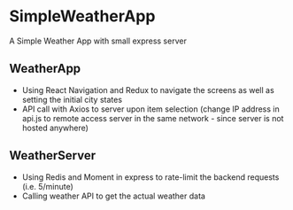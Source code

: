 # SimpleWeatherApp
A Simple Weather App with small express server

## WeatherApp
* Using React Navigation and Redux to navigate the screens as well as setting the initial city states
* API call with Axios to server upon item selection (change IP address in api.js to remote access server in the same network - since server is not hosted anywhere)

## WeatherServer
* Using Redis and Moment in express to rate-limit the backend requests (i.e. 5/minute)
* Calling weather API to get the actual weather data

